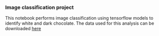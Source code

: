 ### **Image classification project**

This notebook performs image classification using tensorflow models to identify white and dark chocolate.
The data used for this analysis can be downloaded [here](https://drive.google.com/drive/folders/1KALEdYfDuRQoulip7Qwa9S4R0v4ZXWDH?usp=drive_link.)
